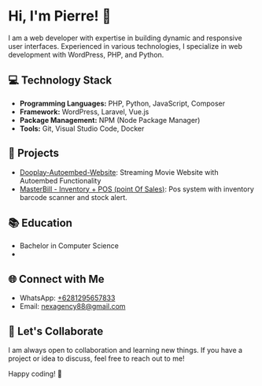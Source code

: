 # Hi, I'm Pierre! 👋

I am a web developer with expertise in building dynamic and responsive user interfaces. Experienced in various technologies, I specialize in web development with WordPress, PHP, and Python.

## 💻 Technology Stack
- **Programming Languages:** PHP, Python, JavaScript, Composer
- **Framework:** WordPress, Laravel, Vue.js
- **Package Management:** NPM (Node Package Manager)
- **Tools:** Git, Visual Studio Code, Docker

## 🚀 Projects
- [Dooplay-Autoembed-Website](https://github.com/NexDesign-Agency/Dooplay-Autoembed-Website): Streaming Movie Website with Autoembed Functionality
- [MasterBill - Inventory + POS (point Of Sales)](https://github.com/NexDesign-Agency/MasterBill-Inventory-Pos): Pos system with inventory barcode scanner and stock alert.


## 📚 Education
- Bachelor in Computer Science
- 
## 🌐 Connect with Me
- WhatsApp: [+6281295657833](tel:+6281295657833)
- Email: [nexagency88@gmail.com](mailto:nexagency88@gmail.com)

## 🤝 Let's Collaborate
I am always open to collaboration and learning new things. If you have a project or idea to discuss, feel free to reach out to me!

Happy coding! 🚀
